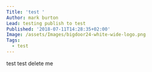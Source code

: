 ```yaml
---
Title: 'test '
Author: mark burton
Lead: testing publish to test
Published: '2018-07-11T14:28:35+02:00'
Image: /assets/Images/bigdoor24-white-wide-logo.png
Tags:
  - test
---
```

test test delete me
